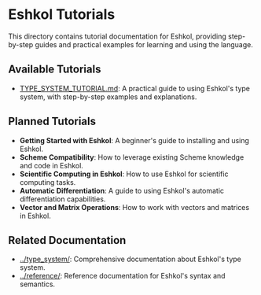 # Eshkol Tutorials

This directory contains tutorial documentation for Eshkol, providing step-by-step guides and practical examples for learning and using the language.

## Available Tutorials

- [TYPE_SYSTEM_TUTORIAL.md](TYPE_SYSTEM_TUTORIAL.md): A practical guide to using Eshkol's type system, with step-by-step examples and explanations.

## Planned Tutorials

- **Getting Started with Eshkol**: A beginner's guide to installing and using Eshkol.
- **Scheme Compatibility**: How to leverage existing Scheme knowledge and code in Eshkol.
- **Scientific Computing in Eshkol**: How to use Eshkol for scientific computing tasks.
- **Automatic Differentiation**: A guide to using Eshkol's automatic differentiation capabilities.
- **Vector and Matrix Operations**: How to work with vectors and matrices in Eshkol.

## Related Documentation

- [../type_system/](../type_system/): Comprehensive documentation about Eshkol's type system.
- [../reference/](../reference/): Reference documentation for Eshkol's syntax and semantics.
